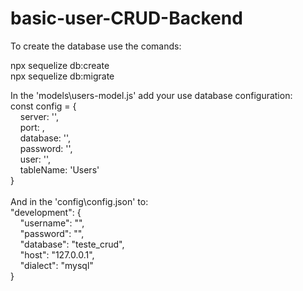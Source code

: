 # basic-user-CRUD-Backend

To create the database use the comands:

npx sequelize db:create <br />
npx sequelize db:migrate

In the 'models\users-model.js' add your use database configuration: <br />
const config = {<br />
&nbsp;&nbsp;&nbsp;&nbsp;server: '',<br />
&nbsp;&nbsp;&nbsp;&nbsp;port: ,<br />
&nbsp;&nbsp;&nbsp;&nbsp;database: '',<br />
&nbsp;&nbsp;&nbsp;&nbsp;password: '',<br />
&nbsp;&nbsp;&nbsp;&nbsp;user: '',<br />
&nbsp;&nbsp;&nbsp;&nbsp;tableName: 'Users'<br />
}
<br /><br />
And in the 'config\config.json' to:<br />
"development": {<br />
&nbsp;&nbsp;&nbsp;&nbsp;"username": "",<br />
&nbsp;&nbsp;&nbsp;&nbsp;"password": "",<br />
&nbsp;&nbsp;&nbsp;&nbsp;"database": "teste_crud",<br />
&nbsp;&nbsp;&nbsp;&nbsp;"host": "127.0.0.1",<br />
&nbsp;&nbsp;&nbsp;&nbsp;"dialect": "mysql"<br />
}


